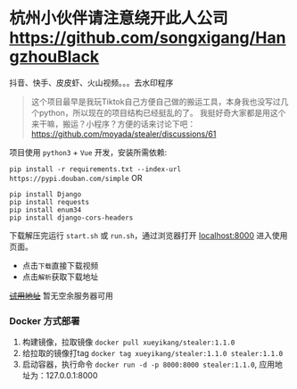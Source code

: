 # 杭州小伙伴请注意绕开此人公司 https://github.com/songxigang/HangzhouBlack

抖音、快手、皮皮虾、火山视频。。。去水印程序 

> 这个项目最早是我玩Tiktok自己方便自己做的搬运工具，本身我也没写过几个python，所以现在的项目结构已经挺乱的了。
> 我挺好奇大家都是用这个来干嘛，搬运？小程序？方便的话来讨论下吧：https://github.com/moyada/stealer/discussions/61

项目使用 `python3` + `Vue` 开发，安装所需依赖:

`pip install -r requirements.txt --index-url https://pypi.douban.com/simple`
OR
```shell script
pip install Django
pip install requests
pip install enum34
pip install django-cors-headers
```

下载解压完运行 `start.sh` 或 `run.sh`，通过浏览器打开 [localhost:8000](http://localhost:8000) 进入使用页面。

- 点击`下载`直接下载视频
- 点击`解析`获取下载地址

[~~试用地址~~](http://127.0.0.01:8000/#/) 暂无空余服务器可用 

### Docker 方式部署

1. 构建镜像，拉取镜像 `docker pull xueyikang/stealer:1.1.0`
2. 给拉取的镜像打tag `docker tag xueyikang/stealer:1.1.0 stealer:1.1.0` 
3. 启动容器，执行命令 `docker run -d -p 8000:8000 stealer:1.1.0`, 应用地址为：127.0.0.1:8000

